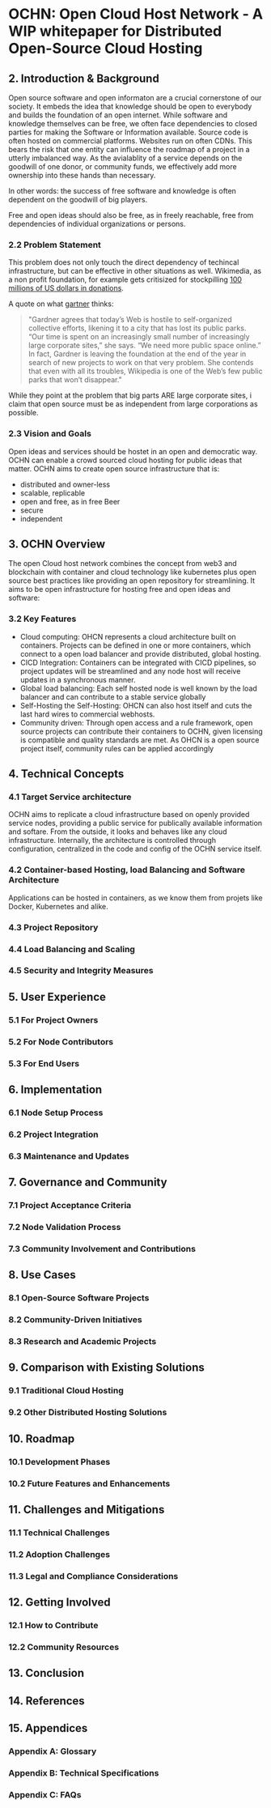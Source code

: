 # OCHN: Open Cloud Host Network - A WIP whitepaper for Distributed Open-Source Cloud Hosting



## 2. Introduction & Background
Open source software and open informaton are a crucial cornerstone of our society. It embeds the idea that knowledge should be open to everybody and builds the foundation of an open internet.
While software and knowledge themselves can be free, we often face dependencies to closed parties for making the Software or Information available. Source code is often hosted on commercial platforms. Websites run on often CDNs. This bears the risk that one entity can influence the roadmap of a project in a utterly imbalanced way. As the avialablity of a service depends on the goodwill of one donor, or community funds, we effectively add more ownership into these hands than necessary.

In other words: the success of free software and knowledge is often dependent on the goodwill of big players.


Free and open ideas should also be free, as in freely reachable, free from dependencies of individual organizations or persons.

### 2.2 Problem Statement
This problem does not only touch the direct dependency of techincal infrastructure, but can be effective in other situations as well. Wikimedia, as a non profit foundation, for example gets critisized for stockpilling [100 millions of US dollars in donations](https://en.wikipedia.org/wiki/Wikipedia:Fundraising_statistics). 

A quote on what [gartner](https://www.technologyreview.com/2013/10/22/175674/the-decline-of-wikipedia/) thinks:
> "Gardner agrees that today’s Web is hostile to self-organized collective efforts, likening it to a city that has lost its public parks. “Our time is spent on an increasingly small number of increasingly large corporate sites,” she says. “We need more public space online.” In fact, Gardner is leaving the foundation at the end of the year in search of new projects to work on that very problem. She contends that even with all its troubles, Wikipedia is one of the Web’s few public parks that won’t disappear."

While they point at the problem that big parts ARE large corporate sites, i claim that open source must be as independent from large corporations as possible.

### 2.3 Vision and Goals
Open ideas and services should be hostet in an open and democratic way. OCHN can enable a crowd sourced cloud hosting for public ideas that matter.
OCHN aims to create open source infrastructure that is:
* distributed and owner-less
* scalable, replicable
* open and free, as in free Beer
* secure
* independent

## 3. OCHN Overview
The open Cloud host network combines the concept from web3 and blockchain with container and cloud technology like kubernetes plus  open source best practices like providing an open repository for streamlining.
It aims to be open infrastructure for hosting free and open ideas and software:
### 3.2 Key Features
* Cloud computing: OHCN represents a cloud architecture built on containers. Projects can be defined in one or more containers, which connect to a open load balancer and provide distributed, global hosting.
* CICD Integration: Containers can be integrated with CICD pipelines, so project updates will be streamlined and any node host will receive updates in a synchronous manner.
* Global load balancing: Each self hosted node is well known by the load balancer and can contribute to a stable service globally
* Self-Hosting the Self-Hosting: OHCN can also host itself and cuts the last hard wires to commercial webhosts.
* Community driven: Through open access and a rule framework, open source projects can contribute their containers to OCHN, given licensing is compatible and quality standards are met. As OHCN is a open source project itself, community rules can be applied accordingly
  
## 4. Technical Concepts
### 4.1 Target Service architecture
OCHN aims to replicate a cloud infrastructure based on openly provided service nodes, providing a public service for publically available information and softare. From the outside, it looks and behaves like any cloud infrastructure.
Internally, the architecture is controlled through configuration, centralized in the code and config of the OCHN service itself.
### 4.2 Container-based Hosting, load Balancing and Software Architecture
Applications can be hosted in containers, as we know them from projets like Docker, Kubernetes and alike. 
### 4.3 Project Repository
### 4.4 Load Balancing and Scaling
### 4.5 Security and Integrity Measures

## 5. User Experience
### 5.1 For Project Owners
### 5.2 For Node Contributors
### 5.3 For End Users

## 6. Implementation
### 6.1 Node Setup Process
### 6.2 Project Integration
### 6.3 Maintenance and Updates

## 7. Governance and Community
### 7.1 Project Acceptance Criteria
### 7.2 Node Validation Process
### 7.3 Community Involvement and Contributions

## 8. Use Cases
### 8.1 Open-Source Software Projects
### 8.2 Community-Driven Initiatives
### 8.3 Research and Academic Projects

## 9. Comparison with Existing Solutions
### 9.1 Traditional Cloud Hosting
### 9.2 Other Distributed Hosting Solutions

## 10. Roadmap
### 10.1 Development Phases
### 10.2 Future Features and Enhancements

## 11. Challenges and Mitigations
### 11.1 Technical Challenges
### 11.2 Adoption Challenges
### 11.3 Legal and Compliance Considerations

## 12. Getting Involved
### 12.1 How to Contribute
### 12.2 Community Resources

## 13. Conclusion

## 14. References

## 15. Appendices
### Appendix A: Glossary
### Appendix B: Technical Specifications
### Appendix C: FAQs
